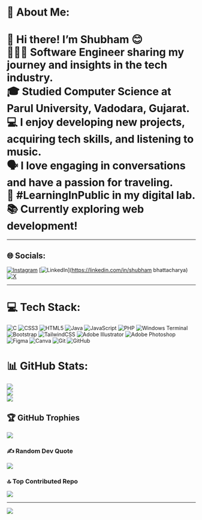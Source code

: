 # 💫 About Me:
# 💫 Hi there! I’m Shubham 😊<br>👩🏻‍💻 Software Engineer sharing my journey and insights in the tech industry.<br>🎓 Studied Computer Science at Parul University, Vadodara, Gujarat.<br>💻 I enjoy developing new projects, acquiring tech skills, and listening to music.<br>🗣️ I love engaging in conversations and have a passion for traveling.<br>🌱 #LearningInPublic in my digital lab.<br>📚 Currently exploring web development!
<hr>


## 🌐 Socials:
[![Instagram](https://img.shields.io/badge/Instagram-%23E4405F.svg?logo=Instagram&logoColor=white)](https://instagram.com/_iamsb3_) [![LinkedIn](https://img.shields.io/badge/LinkedIn-%230077B5.svg?logo=linkedin&logoColor=white)](https://linkedin.com/in/shubham bhattacharya) [![X](https://img.shields.io/badge/X-black.svg?logo=X&logoColor=white)](https://x.com/_iamsb3_) 
<hr>

# 💻 Tech Stack:
![C](https://img.shields.io/badge/c-%2300599C.svg?style=for-the-badge&logo=c&logoColor=white) ![CSS3](https://img.shields.io/badge/css3-%231572B6.svg?style=for-the-badge&logo=css3&logoColor=white) ![HTML5](https://img.shields.io/badge/html5-%23E34F26.svg?style=for-the-badge&logo=html5&logoColor=white) ![Java](https://img.shields.io/badge/java-%23ED8B00.svg?style=for-the-badge&logo=openjdk&logoColor=white) ![JavaScript](https://img.shields.io/badge/javascript-%23323330.svg?style=for-the-badge&logo=javascript&logoColor=%23F7DF1E) ![PHP](https://img.shields.io/badge/php-%23777BB4.svg?style=for-the-badge&logo=php&logoColor=white) ![Windows Terminal](https://img.shields.io/badge/Windows%20Terminal-%234D4D4D.svg?style=for-the-badge&logo=windows-terminal&logoColor=white) ![Bootstrap](https://img.shields.io/badge/bootstrap-%238511FA.svg?style=for-the-badge&logo=bootstrap&logoColor=white) ![TailwindCSS](https://img.shields.io/badge/tailwindcss-%2338B2AC.svg?style=for-the-badge&logo=tailwind-css&logoColor=white) ![Adobe Illustrator](https://img.shields.io/badge/adobe%20illustrator-%23FF9A00.svg?style=for-the-badge&logo=adobe%20illustrator&logoColor=white) ![Adobe Photoshop](https://img.shields.io/badge/adobe%20photoshop-%2331A8FF.svg?style=for-the-badge&logo=adobe%20photoshop&logoColor=white) ![Figma](https://img.shields.io/badge/figma-%23F24E1E.svg?style=for-the-badge&logo=figma&logoColor=white) ![Canva](https://img.shields.io/badge/Canva-%2300C4CC.svg?style=for-the-badge&logo=Canva&logoColor=white) ![Git](https://img.shields.io/badge/git-%23F05033.svg?style=for-the-badge&logo=git&logoColor=white) ![GitHub](https://img.shields.io/badge/github-%23121011.svg?style=for-the-badge&logo=github&logoColor=white)

# 📊 GitHub Stats:
![](https://github-readme-stats.vercel.app/api?username=shubhambhattacharya-dev&theme=dark&hide_border=false&include_all_commits=false&count_private=false)<br/>
![](https://github-readme-streak-stats.herokuapp.com/?user=shubhambhattacharya-dev&theme=dark&hide_border=false)<br/>
![](https://github-readme-stats.vercel.app/api/top-langs/?username=shubhambhattacharya-dev&theme=dark&hide_border=false&include_all_commits=false&count_private=false&layout=compact)

## 🏆 GitHub Trophies
![](https://github-profile-trophy.vercel.app/?username=shubhambhattacharya-dev&theme=radical&no-frame=false&no-bg=true&margin-w=4)

### ✍️ Random Dev Quote
![](https://quotes-github-readme.vercel.app/api?type=vetical&theme=dark)

### 🔝 Top Contributed Repo
![](https://github-contributor-stats.vercel.app/api?username=shubhambhattacharya-dev&limit=5&theme=dark&combine_all_yearly_contributions=true)

---
[![](https://visitcount.itsvg.in/api?id=shubhambhattacharya-dev&icon=4&color=12)](https://visitcount.itsvg.in)

<!-- Proudly created with GPRM ( https://gprm.itsvg.in ) -->
